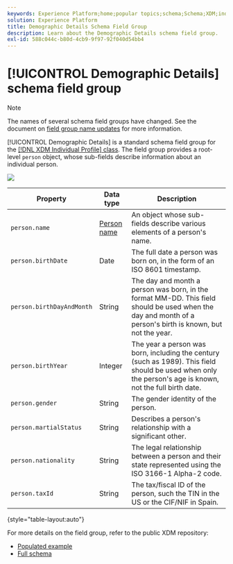 ```yaml
---
keywords: Experience Platform;home;popular topics;schema;Schema;XDM;individual profile;fields;schemas;Schemas;Schema design;field group;field group;person;person details;profile person details;person;
solution: Experience Platform
title: Demographic Details Schema Field Group
description: Learn about the Demographic Details schema field group.
exl-id: 588c044c-b80d-4cb9-9f97-92f040d54bb4
---
```


# [!UICONTROL Demographic Details] schema field group

>[!NOTE]
>
>The names of several schema field groups have changed. See the document on [field group name updates](../name-updates.md) for more information.

[!UICONTROL Demographic Details] is a standard schema field group for the [[!DNL XDM Individual Profile] class](../../classes/individual-profile.md). The field group provides a root-level `person` object, whose sub-fields describe information about an individual person.

![](../../images/field-groups/demographic-details.png)

| Property | Data type | Description |
| --- | --- | --- |
| `person.name` | [Person name](../../data-types/person-name.md)  | An object whose sub-fields describe various elements of a person's name. |
| `person.birthDate` | Date | The full date a person was born on, in the form of an ISO 8601 timestamp. |
| `person.birthDayAndMonth` | String | The day and month a person was born, in the format MM-DD. This field should be used when the day and month of a person's birth is known, but not the year. |
| `person.birthYear` | Integer  | The year a person was born, including the century (such as 1989). This field should be used when only the person's age is known, not the full birth date. |
| `person.gender` | String | The gender identity of the person. |
| `person.martialStatus` | String | Describes a person's relationship with a significant other. |
| `person.nationality` | String | The legal relationship between a person and their state represented using the ISO 3166-1 Alpha-2 code. |
| `person.taxId` | String | The tax/fiscal ID of the person, such the TIN in the US or the CIF/NIF in Spain. |

{style="table-layout:auto"}

For more details on the field group, refer to the public XDM repository:

* [Populated example](https://github.com/adobe/xdm/blob/master/components/fieldgroups/profile/profile-person-details.example.1.json)
* [Full schema](https://github.com/adobe/xdm/blob/master/components/fieldgroups/profile/profile-person-details.schema.json)